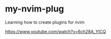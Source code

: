 # my-nvim-plug
Learning how to create plugins for nvim


https://www.youtube.com/watch?v=6ch28A_YICQ
